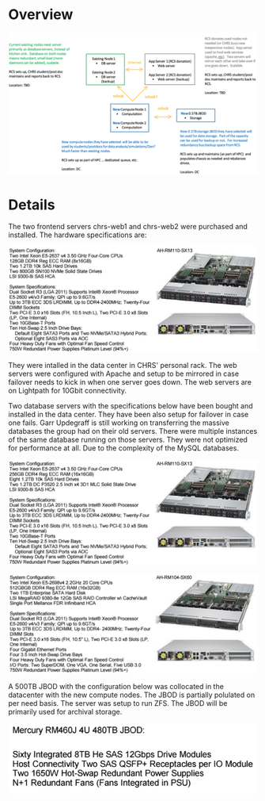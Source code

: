 # Overview

![Sketch](https://github.com/jetatar/Docs/blob/master/CHRS_QuickSketch.jpg?raw=true)

# Details

The two frontend servers chrs-web1 and chrs-web2 were purchased and installed.  The hardware specifications are:

![Web servers](https://github.com/jetatar/Docs/blob/master/chrs_web_servers.png?raw=true)

They were intalled in the data center in CHRS' personal rack.  The web servers were configured with Apache and setup to be mirrored in case failover needs to kick in when one server goes down.  The web servers are on Lightpath for 10Gbit connectivity.

Two database servers with the specifications below have been bought and installed in the data center.  They have been also setup for failover in case one fails. Garr Updegraff is still working on transferring the massive databases the group had on their old servers.  There were multiple instances of the same database running on those servers.  They were not optimized for performance at all.  Due to the complexity of the MySQL databases.

![Database servers](https://github.com/jetatar/Docs/blob/master/chrs_database.png?raw=true)



![Compute nodes](https://github.com/jetatar/Docs/blob/master/chrs_compute.png?raw=true)

A 500TB JBOD with the configuration below was collocated in the datacenter with the new compute nodes.  The JBOD is partially polulated on per need basis.  The server was setup to run ZFS.  The JBOD will be primarily used for archival storage.

![JBOD](https://github.com/jetatar/Docs/blob/master/chrs_jbod.png?raw=true)
